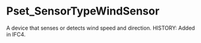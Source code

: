 # Pset_SensorTypeWindSensor

A device that senses or detects wind speed and direction.<!-- end of definition --> HISTORY: Added in IFC4.
